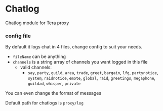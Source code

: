 # Chatlog

Chatlog module for Tera proxy

### config file
By default it logs chat in 4 files, change config to suit your needs.
- `fileName` can be anything
- `channels` is a string array of channels you want logged in this file
  - valid channels:
    - `say`, `party`, `guild`, `area`, `trade`, `greet`, `bargain`, `lfg`, `partynotice`, `system`, `raidnotice`, `emote`, `global`, `raid`, `greetings`, `megaphone`, `guildad`, `whisper`, `private`

You can even change the format of messages

Default path for chatlogs is `proxy/log`
